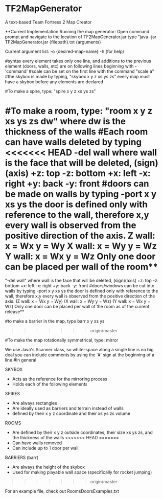 TF2MapGenerator
===============

A text-based Team Fortress 2 Map Creator

**Current Implementation
Running the map generator:
Open command prompt and navigate to the location of TF2MapGenerator.jar
type "java -jar TF2MapGenerator.jar {filepath}.txt {arguments}

Current argument list:
-o {desired-map-name}
-h (for help)

#syntax
every element takes only one line, and additions to the previous element (doors, walls, etc) are on following lines beginning with -'command'
#scale can be set on the first line with the command
"scale a"
#the skybox is made by typing,
"skybox x y z xs ys zs"
every map must have a skybox before any elements are declared

#To make a spire, type:
"spire x y z xs ys zs"

#To make a room, type:
"room x y z xs ys zs dw" where dw is the thickness of the walls
#Each room can have walls deleted by typing
<<<<<<< HEAD
-del wall
where wall is the face that will be deleted, (sign)(axis)
 +z: top -z: bottom +x: left -x: right +y: back -y: front
#doors can be made on walls by typing 
-port x y xs ys
 the door is defined only with reference to the wall, therefore x,y
 every wall is observed from the positive direction of the axis.
 Z wall: x = Wx y = Wy
 X wall: x = Wy y = Wz
 Y wall: x = Wx y = Wz
Only one door can be placed per wall of the room**
=======
"-del wall"
where wall is the face that will be deleted, (sign)(axis)
 +z: top -z: bottom +x: left -x: right +y: back -y: front
#doors/windows can be cut into walls by typing 
-port x y xs ys
 the door is defined only with reference to the wall, therefore x,y
 every wall is observed from the positive direction of the axis.
 (Z wall: x = Wx y = Wy)
 (X wall: x = Wy y = Wz)
 (Y wall: x = Wx y = Wz)
Only one door can be placed per wall of the room as of the current release**

#to make a barrier in the map, type
barr x y xs ys
>>>>>>> origin/master

#To make the map rotationally symmetrical, type:
mirror

We use Java's Scanner class, so white-space along a single line is no big deal
you can include comments by using the '#' sign at the beginning of a line
#In general

SKYBOX
- Acts as the reference for the mirroring process
- Holds each of the following elements

SPIRES
- Are always rectangles
- Are ideally used as barriers and terrain instead of walls
- defined by their x y z coordinate and their xs ys zs volume

ROOMS
- Are defined by their x y z outside coordinates,
	their size xs ys zs, and the thickness of the walls
<<<<<<< HEAD
=======
- Can have walls removed
- Can include up to 1 door per wall

BARRIERS (barr)
- Are always the height of the skybox
- Used for making playable wall space (specifically for rocket jumping)
>>>>>>> origin/master

For an example file, check out RoomsDoorsExamples.txt
